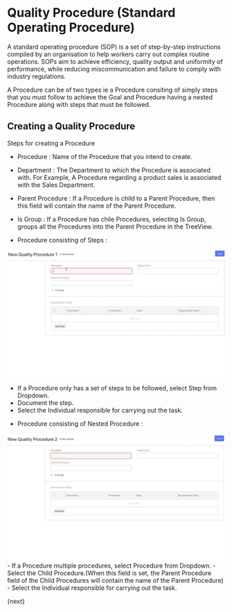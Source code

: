 <!-- add-breadcrumbs -->
# Quality Procedure (Standard Operating Procedure)

 A standard operating procedure (SOP) is a set of step-by-step instructions compiled by an organisation to help workers carry out complex routine operations. SOPs aim to achieve efficiency, quality output and uniformity of performance, while reducing miscommunication and failure to comply with industry regulations.

 A Procedure can be of two types ie a Procedure consiting of simply steps that you must follow to achieve the Goal and Procedure having a nested Procedure along with steps that must be followed.
 
## Creating a Quality Procedure

 Steps for creating a Procedure

* Procedure : Name of the Procedure that you intend to create.

* Department : The Department to which the Procedure is associated with. For Example, A Procedure regarding a product sales is associated with the Sales Department.

* Parent Procedure : If a Procedure is child to a Parent Procedure, then this field will contain the name of the Parent Procedure.

* Is Group : If a Procedure has chile Procedures, selecting Is Group, groups all the Procedures into the Parent Procedure in the TreeView.

* Procedure consisting of Steps :

 <img class="screenshot" alt="Quality mangement" src="./assets/POC_Implementation.gif">

  - If a Procedure only has a set of steps to be followed, select Step from Dropdown.
  - Document the step.
  - Select the Individual responsible for carrying out the task.

* Procedure consisting of Nested Procedure :
 <img class="screenshot" alt="Quality mangement" src="./assets/Enterprise_Sales.gif">
  - If a Procedure multiple procedures, select Procedure from Dropdown.
  - Select the Child Procedure.(When this field is set, the Parent Procedure field of the Child Procedures will contain the name of the Parent Procedure)
  - Select the Individual responsible for carrying out the task.

{next}